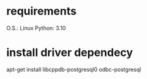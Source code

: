 
# requirements
O.S.: Linux
Python: 3.10

# install driver dependecy
apt-get install libcppdb-postgresql0 odbc-postgresql
